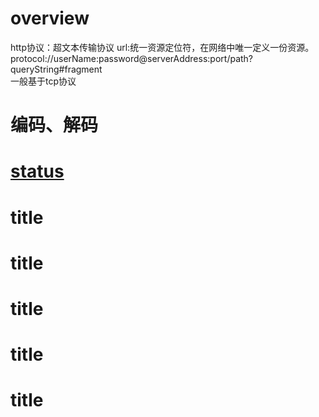 # overview
http协议：超文本传输协议
url:统一资源定位符，在网络中唯一定义一份资源。  
protocol://userName:password@serverAddress:port/path?queryString#fragment  
一般基于tcp协议   

# 编码、解码
# [status](/communication-protocol/status.html)
# title
# title
# title
# title
# title